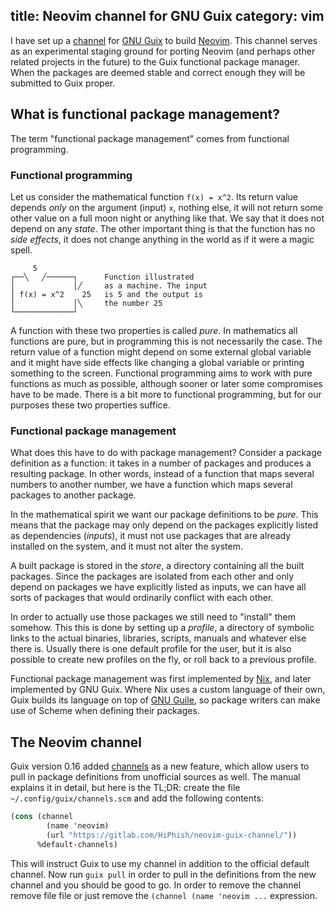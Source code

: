 title: Neovim channel for GNU Guix
category: vim
---

I have set up a [channel] for [GNU Guix] to build [Neovim]. This channel serves
as an experimental staging ground for porting Neovim (and perhaps other related
projects in the future) to the Guix functional package manager. When the
packages are deemed stable and correct enough they will be submitted to Guix
proper.


## What is functional package management?

The term "functional package management" comes from functional programming.

### Functional programming

Let us consider the mathematical function `f(x) = x^2`. Its return value
depends *only* on the argument (input) `x`, nothing else, it will not return
some other value on a full moon night or anything like that. We say that it
does not depend on any *state*. The other important thing is that the function
has no *side effects*, it does not change anything in the world as if it were a
magic spell.

~~~
     5
┌──╲   ╱──────┐      Function illustrated
│             │╱     as a machine. The input
│ f(x) = x^2    25   is 5 and the output is
│             │╲     the number 25
└─────────────┘
~~~

A function with these two properties is called *pure*. In mathematics all
functions are pure, but in programming this is not necessarily the case. The
return value of a function might depend on some external global variable and it
might have side effects like changing a global variable or printing something
to the screen. Functional programming aims to work with pure functions as much
as possible, although sooner or later some compromises have to be made. There
is a bit more to functional programming, but for our purposes these two
properties suffice.

### Functional package management

What does this have to do with package management? Consider a package
definition as a function: it takes in a number of packages and produces a
resulting package. In other words, instead of a function that maps several
numbers to another number, we have a function which maps several packages to
another package.

In the mathematical spirit we want our package definitions to be *pure*. This
means that the package may only depend on the packages explicitly listed as
dependencies (*inputs*), it must not use packages that are already installed on
the system, and it must not alter the system.

A built package is stored in the *store*, a directory containing all the built
packages. Since the packages are isolated from each other and only depend on
packages we have explicitly listed as inputs, we can have all sorts of packages
that would ordinarily conflict with each other.

In order to actually use those packages we still need to "install" them
somehow. This this is done by setting up a *profile*, a directory of
symbolic links to the actual binaries, libraries, scripts, manuals and whatever
else there is. Usually there is one default profile for the user, but it is
also possible to create new profiles on the fly, or roll back to a previous
profile.

Functional package management was first implemented by [Nix], and later
implemented by GNU Guix. Where Nix uses a custom language of their own, Guix
builds its language on top of [GNU Guile], so package writers can make use of
Scheme when defining their packages.


## The Neovim channel

Guix version 0.16 added [channels] as a new feature, which allow users to pull
in package definitions from unofficial sources as well. The manual explains it
in detail, but here is the TL;DR: create the file `~/.config/guix/channels.scm`
and add the following contents:

~~~scheme
(cons (channel
        (name 'neovim)
        (url "https://gitlab.com/HiPhish/neovim-guix-channel/"))
      %default-channels)
~~~

This will instruct Guix to use my channel in addition to the official default
channel. Now run `guix pull` in order to pull in the definitions from the new
channel and you should be good to go. In order to remove the channel remove
file file or just remove the `(channel (name 'neovim ...` expression.


[channel]: https://gitlab.com/HiPhish/neovim-guix-channel/
[GNU Guix]: https://www.gnu.org/software/guix/
[Neovim]: https://neovim.io/
[Nix]: https://nixos.org/
[GNU Guile]: https://www.gnu.org/software/guile/
[channels]: http://guix.info/manual/en/Channels.html
